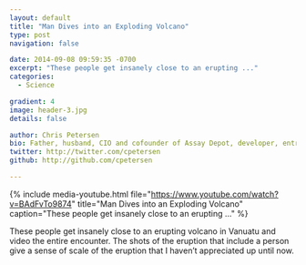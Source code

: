 ```yaml
---
layout: default
title: "Man Dives into an Exploding Volcano"
type: post
navigation: false

date: 2014-09-08 09:59:35 -0700
excerpt: "These people get insanely close to an erupting ..."
categories:
  - Science

gradient: 4
image: header-3.jpg
details: false

author: Chris Petersen
bio: Father, husband, CIO and cofounder of Assay Depot, developer, entrepreneur and technologist.
twitter: http://twitter.com/cpetersen
github: http://github.com/cpetersen

---
```


{% include media-youtube.html file="https://www.youtube.com/watch?v=BAdFvTo9874" title="Man Dives into an Exploding Volcano" caption="These people get insanely close to an erupting ..." %}

 These people get insanely close to an erupting volcano in Vanuatu and video the entire encounter. The shots of the eruption that include a person give a sense of scale of the eruption that I haven’t appreciated up until now. 
